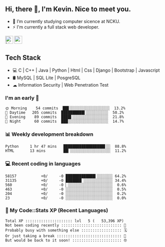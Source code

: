 ## Hi, there 👋, I'm Kevin. Nice to meet you.

- 🌱 I’m currently studying computer sicence at NCKU.
- ⚡ I'm currently a full stack web developer.

<a href="https://www.linkedin.com/in/kevin12686/"><img alt="LinkedIn" src="https://img.shields.io/badge/linkedin%20-%230077B5.svg?&style=for-the-badge&logo=linkedin&logoColor=white" height=25></a>
<a href="https://www.instagram.com/kevin12686/"><img src="https://img.shields.io/badge/instagram-3f729b?&style=for-the-badge&logo=instagram&logoColor=white" height=25></a>

## Tech Stack

* 💻 C | C++ | Java | Python | Html | Css | Django | Bootstrap | Javascript
* 🛢️ MySQL | SQL Lite | PosgreSQL
* ☁ Information Security | Web Penetration Test

### I'm an early 🐤

<!-- early_bird start -->

```text
🌞 Morning    54 commits  ██▊░░░░░░░░░░░░░░░░░░  13.2%
🌆 Daytime   205 commits  ██████████▌░░░░░░░░░░  50.2%
🌃 Evening    89 commits  ████▌░░░░░░░░░░░░░░░░  21.8%
🌙 Night      60 commits  ███░░░░░░░░░░░░░░░░░░  14.7%
```

<!-- early_bird end -->

### 📊 Weekly development breakdown

<!-- code_time start -->

```text
Python     1 hr 47 mins   ██████████████████▋░░  88.8%
HTML       13 mins        ██▎░░░░░░░░░░░░░░░░░░  11.2%
```

<!-- code_time end -->

### 💻 Recent coding in languages

<!-- code_diff start -->

```text
58157           +0/     -0 █████████████▍░░░░░░░ 64.2%
31135           +0/     -0 ███████▏░░░░░░░░░░░░░ 34.4%
560             +0/     -0 ▏░░░░░░░░░░░░░░░░░░░░  0.6%
463             +0/     -0 ░░░░░░░░░░░░░░░░░░░░░  0.5%
204             +0/     -0 ░░░░░░░░░░░░░░░░░░░░░  0.2%
23              +0/     -0 ░░░░░░░░░░░░░░░░░░░░░  0.0%
```

<!-- code_diff end -->

### 🧰 My Code::Stats XP (Recent Languages)

<!-- codestats start -->

```text
Total XP ::::::::::::::::::::: lvl   5 (   53,396 XP) 
Not been coding recently ::::::::::::::::::::::::::: 🙈
Probably busy with something else :::::::::::::::::: 🗓
Or just taking a break ::::::::::::::::::::::::::::: 🌴
But would be back to it soon! :::::::::::::::::::::: 🤓
```

<!-- codestats end -->
